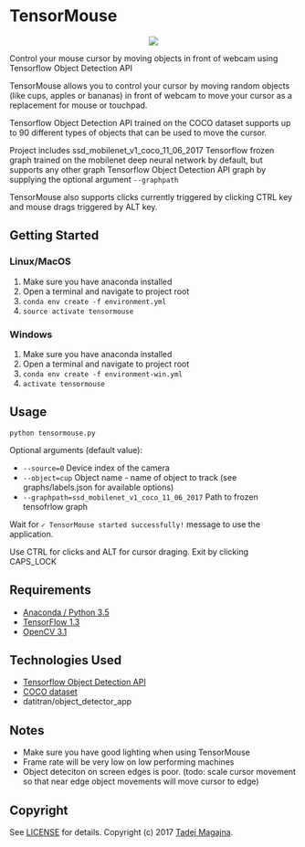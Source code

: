# TensorMouse

<p align="center">
  <img src="https://github.com/tadejmagajna/TensorMouse/blob/master/docs/playing_games.gif?raw=true">
</p>
Control your mouse cursor by moving objects in front of webcam using Tensorflow Object Detection API



TensorMouse allows you to control your cursor by moving random objects (like cups, apples or bananas) in front of webcam to move your cursor as a replacement for mouse or touchpad.

Tensorflow Object Detection API trained on the COCO dataset supports up to 90 different types of objects that can be used to move the cursor.
 
Project includes ssd_mobilenet_v1_coco_11_06_2017 Tensorflow frozen graph trained on the mobilenet deep neural network by default, but supports any other graph Tensorflow Object Detection API graph by supplying the optional argument `--graphpath`

TensorMouse also supports clicks currently triggered by clicking CTRL key and mouse drags triggered by ALT key.



## Getting Started
### Linux/MacOS
1. Make sure you have anaconda installed
2. Open a terminal and navigate to project root
3. `conda env create -f environment.yml`
4. `source activate tensormouse`
### Windows
1. Make sure you have anaconda installed
2. Open a terminal and navigate to project root
3. `conda env create -f environment-win.yml`
4. `activate tensormouse`

## Usage
```
python tensormouse.py
```
Optional arguments (default value):
 * `--source=0` Device index of the camera
 * `--object=cup` Object name - name of object to track (see graphs/labels.json for available options) 
 * `--graphpath=ssd_mobilenet_v1_coco_11_06_2017` Path to frozen tensofrlow graph 


Wait for `✓ TensorMouse started successfully!` message to use the application.

Use CTRL for clicks and ALT for cursor draging.
Exit by clicking CAPS_LOCK

## Requirements
- [Anaconda / Python 3.5](https://www.continuum.io/download)
- [TensorFlow 1.3](https://www.tensorflow.org/)
- [OpenCV 3.1](http://opencv.org/)

## Technologies Used
- [Tensorflow Object Detection API](https://github.com/tensorflow/models/tree/master/research/object_detection)
- [COCO dataset](http://mscoco.org/dataset/)
- datitran/object_detector_app

## Notes
- Make sure you have good lighting when using TensorMouse
- Frame rate will be very low on low performing machines
- Object deteciton on screen edges is poor. (todo: scale cursor movement so that near edge object movements will move cursor to edge)

## Copyright

See [LICENSE](LICENSE) for details.
Copyright (c) 2017 [Tadej Magajna](http://www.tadejmagajna.com/).

